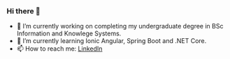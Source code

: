### Hi there 👋

<!--
**jmshltt/jmshltt** is a ✨ _special_ ✨ repository because its `README.md` (this file) appears on your GitHub profile.

Here are some ideas to get you started:

- 🔭 I’m currently working on ...
- 🌱 I’m currently learning ...
- 👯 I’m looking to collaborate on ...
- 🤔 I’m looking for help with ...
- 💬 Ask me about ...
- 📫 How to reach me: ...
- 😄 Pronouns: ...
- ⚡ Fun fact: ...
-->
- 🔭 I’m currently working on completing my undergraduate degree in BSc Information and Knowlege Systems.
- 🌱 I’m currently learning Ionic Angular, Spring Boot and .NET Core.
- 📫 How to reach me: [LinkedIn](https://www.linkedin.com/in/james-hulett-255748177)
